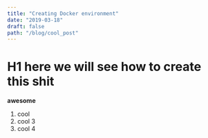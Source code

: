 ```yaml
---
title: "Creating Docker environment"
date: "2019-03-18"
draft: false
path: "/blog/cool_post"
---
```


# H1 here we will see how to create this shit

**awesome**
1.  cool
2. cool 3 
3. cool 4 
